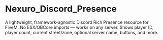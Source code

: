 # Nexuro_Discord_Presence
A lightweight, framework-agnostic Discord Rich Presence resource for FiveM. No ESX/QBCore imports — works on any server. Shows player ID, player count, current street/zone, optional server name, buttons, and more.
